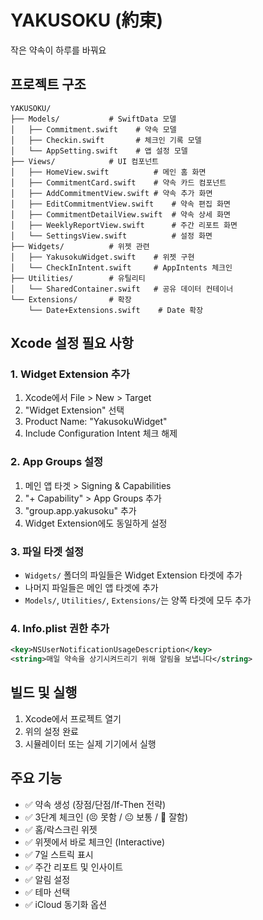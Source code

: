 # YAKUSOKU (約束)

작은 약속이 하루를 바꿔요

## 프로젝트 구조

```
YAKUSOKU/
├── Models/           # SwiftData 모델
│   ├── Commitment.swift    # 약속 모델
│   ├── Checkin.swift       # 체크인 기록 모델
│   └── AppSetting.swift    # 앱 설정 모델
├── Views/            # UI 컴포넌트
│   ├── HomeView.swift          # 메인 홈 화면
│   ├── CommitmentCard.swift    # 약속 카드 컴포넌트
│   ├── AddCommitmentView.swift # 약속 추가 화면
│   ├── EditCommitmentView.swift    # 약속 편집 화면
│   ├── CommitmentDetailView.swift  # 약속 상세 화면
│   ├── WeeklyReportView.swift      # 주간 리포트 화면
│   └── SettingsView.swift          # 설정 화면
├── Widgets/          # 위젯 관련
│   ├── YakusokuWidget.swift    # 위젯 구현
│   └── CheckInIntent.swift     # AppIntents 체크인
├── Utilities/        # 유틸리티
│   └── SharedContainer.swift   # 공유 데이터 컨테이너
└── Extensions/       # 확장
    └── Date+Extensions.swift    # Date 확장

```

## Xcode 설정 필요 사항

### 1. Widget Extension 추가
1. Xcode에서 File > New > Target
2. "Widget Extension" 선택
3. Product Name: "YakusokuWidget"
4. Include Configuration Intent 체크 해제

### 2. App Groups 설정
1. 메인 앱 타겟 > Signing & Capabilities
2. "+ Capability" > App Groups 추가
3. "group.app.yakusoku" 추가
4. Widget Extension에도 동일하게 설정

### 3. 파일 타겟 설정
- `Widgets/` 폴더의 파일들은 Widget Extension 타겟에 추가
- 나머지 파일들은 메인 앱 타겟에 추가
- `Models/`, `Utilities/`, `Extensions/`는 양쪽 타겟에 모두 추가

### 4. Info.plist 권한 추가
```xml
<key>NSUserNotificationUsageDescription</key>
<string>매일 약속을 상기시켜드리기 위해 알림을 보냅니다</string>
```

## 빌드 및 실행

1. Xcode에서 프로젝트 열기
2. 위의 설정 완료
3. 시뮬레이터 또는 실제 기기에서 실행

## 주요 기능

- ✅ 약속 생성 (장점/단점/If-Then 전략)
- ✅ 3단계 체크인 (😣 못함 / 😐 보통 / 🙂 잘함)
- ✅ 홈/락스크린 위젯
- ✅ 위젯에서 바로 체크인 (Interactive)
- ✅ 7일 스트릭 표시
- ✅ 주간 리포트 및 인사이트
- ✅ 알림 설정
- ✅ 테마 선택
- ✅ iCloud 동기화 옵션